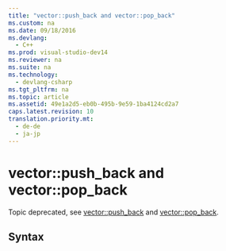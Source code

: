 ```yaml
---
title: "vector::push_back and vector::pop_back"
ms.custom: na
ms.date: 09/18/2016
ms.devlang: 
  - C++
ms.prod: visual-studio-dev14
ms.reviewer: na
ms.suite: na
ms.technology: 
  - devlang-csharp
ms.tgt_pltfrm: na
ms.topic: article
ms.assetid: 49e1a2d5-eb0b-495b-9e59-1ba4124cd2a7
caps.latest.revision: 10
translation.priority.mt: 
  - de-de
  - ja-jp
---
```

# vector::push_back and vector::pop_back
Topic deprecated, see [vector::push_back](../vs140/vector--push_back.md) and [vector::pop_back](../vs140/vector--pop_back.md).  
  
## Syntax